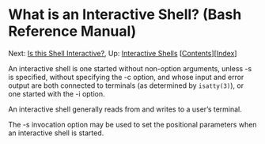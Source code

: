 # What is an Interactive Shell? \(Bash Reference Manual\)

 Next: [Is this Shell Interactive?](is-this-shell-interactive-bash-reference-manual.md#Is-this-Shell-Interactive_003f), Up: [Interactive Shells](interactive-shells-bash-reference-manual.md#Interactive-Shells)   \[[Contents]()\]\[[Index](indexes-bash-reference-manual.md#Indexes)\]

An interactive shell is one started without non-option arguments, unless -s is specified, without specifying the -c option, and whose input and error output are both connected to terminals \(as determined by `isatty(3)`\), or one started with the -i option.

An interactive shell generally reads from and writes to a user’s terminal.

The -s invocation option may be used to set the positional parameters when an interactive shell is started.

